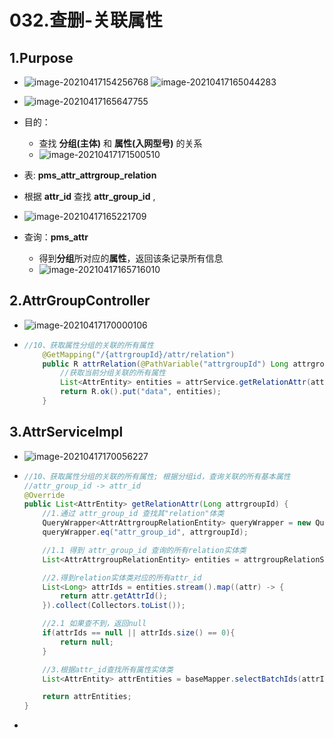 # 032.查删-关联属性

## 1.Purpose

* ![image-20210417154256768](https://raw.githubusercontent.com/TWDH/Leetcode-From-Zero/pictures/img/image-20210417154256768.png)
  ![image-20210417165044283](https://raw.githubusercontent.com/TWDH/Leetcode-From-Zero/pictures/img/image-20210417165044283.png)
* ![image-20210417165647755](https://raw.githubusercontent.com/TWDH/Leetcode-From-Zero/pictures/img/image-20210417165647755.png)
* 目的：
  * 查找 **分组(主体)** 和 **属性(入网型号)** 的关系
  * ![image-20210417171500510](https://raw.githubusercontent.com/TWDH/Leetcode-From-Zero/pictures/img/image-20210417171500510.png)
    
*  表: **pms_attr_attrgroup_relation**
  * 根据 **attr_id** 查找 **attr_group_id** , 
  * ![image-20210417165221709](https://raw.githubusercontent.com/TWDH/Leetcode-From-Zero/pictures/img/image-20210417165221709.png)
    
* 查询：**pms_attr**
  * 得到**分组**所对应的**属性**，返回该条记录所有信息
  * ![image-20210417165716010](https://raw.githubusercontent.com/TWDH/Leetcode-From-Zero/pictures/img/image-20210417165716010.png)

## 2.AttrGroupController

* ![image-20210417170000106](https://raw.githubusercontent.com/TWDH/Leetcode-From-Zero/pictures/img/image-20210417170000106.png)

* ```java
  //10、获取属性分组的关联的所有属性
      @GetMapping("/{attrgroupId}/attr/relation")
      public R attrRelation(@PathVariable("attrgroupId") Long attrgroupId) {
          //获取当前分组关联的所有属性
          List<AttrEntity> entities = attrService.getRelationAttr(attrgroupId);
          return R.ok().put("data", entities);
      }
  ```

## 3.AttrServiceImpl

* ![image-20210417170056227](https://raw.githubusercontent.com/TWDH/Leetcode-From-Zero/pictures/img/image-20210417170056227.png)

* ```java
  //10、获取属性分组的关联的所有属性; 根据分组id，查询关联的所有基本属性
  //attr_group_id -> attr_id
  @Override
  public List<AttrEntity> getRelationAttr(Long attrgroupId) {
      //1.通过 attr_group_id 查找其"relation"体类
      QueryWrapper<AttrAttrgroupRelationEntity> queryWrapper = new QueryWrapper<>();
      queryWrapper.eq("attr_group_id", attrgroupId);
  
      //1.1 得到 attr_group_id 查询的所有relation实体类
      List<AttrAttrgroupRelationEntity> entities = attrgroupRelationService.list(queryWrapper);
  
      //2.得到relation实体类对应的所有attr_id
      List<Long> attrIds = entities.stream().map((attr) -> {
          return attr.getAttrId();
      }).collect(Collectors.toList());
  
      //2.1 如果查不到，返回null
      if(attrIds == null || attrIds.size() == 0){
          return null;
      }
  
      //3.根据attr_id查找所有属性实体类
      List<AttrEntity> attrEntities = baseMapper.selectBatchIds(attrIds);
  
      return attrEntities;
  }
  ```

* 





